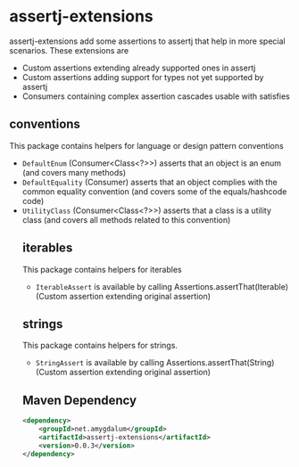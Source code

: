 assertj-extensions
==================

assertj-extensions add some assertions to assertj that help in more special scenarios. These extensions are
* Custom assertions extending already supported ones in assertj
* Custom assertions adding support for types not yet supported by assertj  
* Consumers containing complex assertion cascades usable with satisfies


conventions
-----------
This package contains helpers for language or design pattern conventions

* `DefaultEnum` (Consumer<Class<?>>) asserts that an object is an enum (and covers many methods)
* `DefaultEquality` (Consumer<Object>) asserts that an object complies with the common equality convention (and covers some of the equals/hashcode code) 
* `UtilityClass` (Consumer<Class<?>>) asserts that a class is a utility class (and covers all methods related to this convention)

iterables
-----------
This package contains helpers for iterables

* `IterableAssert` is available by calling Assertions.assertThat(Iterable<T>) (Custom assertion extending original assertion)

strings
-------
This package contains helpers for strings.

* `StringAssert` is available by calling Assertions.assertThat(String) (Custom assertion extending original assertion)


Maven Dependency
----------------

```xml
<dependency>
	<groupId>net.amygdalum</groupId>
	<artifactId>assertj-extensions</artifactId>
	<version>0.0.3</version>
</dependency>
```